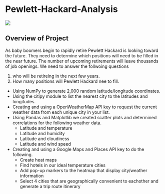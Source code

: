 # Pewlett-Hackard-Analysis
![](ph.logo.png)
## Overview of Project
As baby boomers begin to rapidly retire Pewlett Hackard is looking toward the future. They need to determine which positions will need to be filled in the near future. The number of upcoming retirements will leave thousands of job openings. We need to answer the follwoing questions 
1. who will be retireing in the next few years.
2. How many positions will Pewlett Hackard nee to fill. 
  - Using NumPy to generate 2,000 random latitude/longitude coordinates. 
  - Using the citipy module to list the nearest city to the latitudes and longitudes.
  - Creating and using a OpenWeatherMap API key to request the current weather data from each unique city in your list.
  - Using Pandas and Matplotlib we created scatter plots and determined correlations for the following weather data.
    - Latitude and temperature
    - Latitude and humidity
    - Latitude and cloudiness
    - Latitude and wind speed 
  - Creating and using a Google Maps and Places API key to do the following. 
    - Create heat maps 
    - Find hotels in our ideal temperature cities
    - Add pop-up markers to the heatmap that display city/weather information
    - Select 4 cities that are geographically convenient to eachother and generate a trip route itinerary